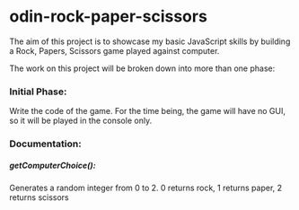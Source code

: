 # odin-rock-paper-scissors

The aim of this project is to showcase my basic JavaScript skills by building a Rock, Papers, Scissors game played against computer.

The work on this project will be broken down into more than one phase:

### Initial Phase:

Write the code of the game.
For the time being, the game will have no GUI, so it will be played in the console only.

### Documentation:

##### getComputerChoice():
Generates a random integer from 0 to 2.
0 returns rock, 1 returns paper, 2 returns scissors